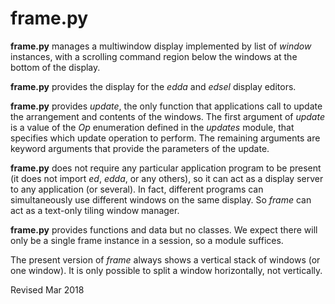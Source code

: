 
frame.py
========

**frame.py** manages a multiwindow display implemented by list of
*window* instances, with a scrolling command region below the windows
at the bottom of the display.

**frame.py** provides the display for the *edda* and *edsel* display
editors.

**frame.py** provides *update*, the only function that applications
  call to update the arrangement and contents of the windows.  The
  first argument of *update* is a value of the *Op* enumeration
  defined in the *updates* module, that specifies which update
  operation to perform.  The remaining arguments are keyword arguments
  that provide the parameters of the update.

**frame.py** does not require any particular application program to be
present (it does not import *ed*, *edda*, or any others), so it can
act as a display server to any application (or several).  In fact,
different programs can simultaneously use different windows on the
same display.  So *frame* can act as a text-only tiling window
manager.

**frame.py** provides functions and data but no classes.  We
expect there will only be a single frame instance in a session, so a
module suffices.

The present version of *frame* always shows a vertical stack of
windows (or one window).  It is only possible to split a window
horizontally, not vertically.

Revised Mar 2018

